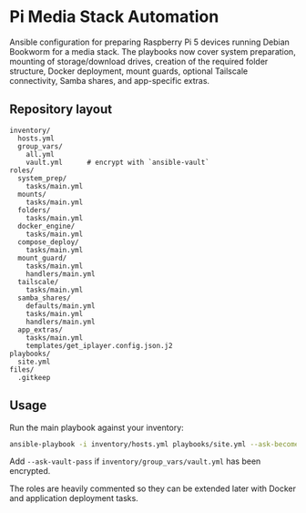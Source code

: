 # Pi Media Stack Automation

Ansible configuration for preparing Raspberry Pi 5 devices running Debian Bookworm
for a media stack. The playbooks now cover system preparation, mounting of
storage/download drives, creation of the required folder structure, Docker
deployment, mount guards, optional Tailscale connectivity, Samba shares, and
app-specific extras.

## Repository layout

```
inventory/
  hosts.yml
  group_vars/
    all.yml
    vault.yml      # encrypt with `ansible-vault`
roles/
  system_prep/
    tasks/main.yml
  mounts/
    tasks/main.yml
  folders/
    tasks/main.yml
  docker_engine/
    tasks/main.yml
  compose_deploy/
    tasks/main.yml
  mount_guard/
    tasks/main.yml
    handlers/main.yml
  tailscale/
    tasks/main.yml
  samba_shares/
    defaults/main.yml
    tasks/main.yml
    handlers/main.yml
  app_extras/
    tasks/main.yml
    templates/get_iplayer.config.json.j2
playbooks/
  site.yml
files/
  .gitkeep
```

## Usage

Run the main playbook against your inventory:

```bash
ansible-playbook -i inventory/hosts.yml playbooks/site.yml --ask-become-pass
```

Add `--ask-vault-pass` if `inventory/group_vars/vault.yml` has been encrypted.

The roles are heavily commented so they can be extended later with Docker and
application deployment tasks.
